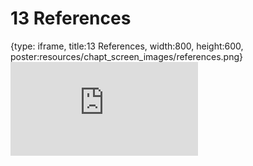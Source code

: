 # 13 References
 
{type: iframe, title:13 References, width:800, height:600, poster:resources/chapt_screen_images/references.png}
![](https://hutchdatascience.org/Intro_to_R/no_toc/references.html)
 

 
